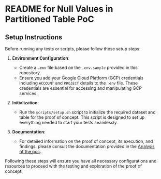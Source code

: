 # README for Null Values in Partitioned Table PoC

## Setup Instructions

Before running any tests or scripts, please follow these setup steps:

1. **Environment Configuration**:
   - Create a `.env` file based on the `.env.sample` provided in this repository.
   - Ensure you add your Google Cloud Platform (GCP) credentials including `ACCOUNT` and `PROJECT` details to the `.env` file. These credentials are essential for accessing and manipulating GCP services.

2. **Initialization**:
   - Run the `scripts/setup.sh` script to initialize the required dataset and table for the proof of concept. This script is designed to set up everything needed to start your tests seamlessly.

3. **Documentation**:
   - For detailed information on the proof of concept, its execution, and findings, please consult the documentation provided in the [Analysis of the poc](DOCUMENTATION.md).

Following these steps will ensure you have all necessary configurations and resources to proceed with the testing and exploration of the proof of concept.